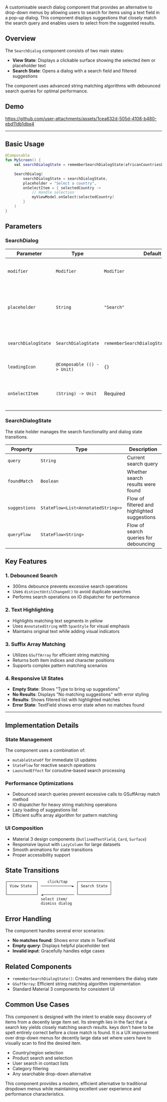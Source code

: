A customisable search dialog component that provides an alternative to drop-down menus by allowing users to search for items using a text field in a pop-up dialog. This component displays suggestions that closely match the search query and enables users to select from the suggested results.

## Overview

The `SearchDialog` component consists of two main states:

- **View State**: Displays a clickable surface showing the selected item or placeholder text
- **Search State**: Opens a dialog with a search field and filtered suggestions

The component uses advanced string matching algorithms with debounced search queries for optimal performance.

## Demo

https://github.com/user-attachments/assets/1cea632d-505d-4108-b480-ebd11db1dbe4



---
## Basic Usage

```kotlin
@Composable
fun MyScreen() {
    val searchDialogState = rememberSearchDialogState(africanCountriesList)
    
    SearchDialog(
        searchDialogState = searchDialogState,
        placeholder = "Select a country",
        onSelectItem = { selectedCountry ->
            // Handle selection
            myViewModel.onSelect(selectedCountry)
        }
    )
}
```

## Parameters

### SearchDialog

| Parameter           | Type                       | Default                                  | Description                                                         |
| ------------------- | -------------------------- | ---------------------------------------- | ------------------------------------------------------------------- |
| `modifier`          | `Modifier`                 | `Modifier`                               | Modifier to be applied to the component                             |
| `placeholder`       | `String`                   | `"Search"`                               | Placeholder text shown in search field and when no item is selected |
| `searchDialogState` | `SearchDialogState`        | `rememberSearchDialogState(emptyList())` | State holder for the search dialog                                  |
| `leadingIcon`       | `@Composable (() -> Unit)` | `{}`                                     | Optional leading icon composable                                    |
| `onSelectItem`      | `(String) -> Unit`         | Required                                 | Callback invoked when user selects an item                          |

### SearchDialogState

The state holder manages the search functionality and dialog state transitions.

| Property      | Type                               | Description                                  |
| ------------- | ---------------------------------- | -------------------------------------------- |
| `query`       | `String`                           | Current search query                         |
| `foundMatch`  | `Boolean`                          | Whether search results were found            |
| `suggestions` | `StateFlow<List<AnnotatedString>>` | Flow of filtered and highlighted suggestions |
| `queryFlow`   | `StateFlow<String>`                | Flow of search queries for debouncing        |

## Key Features

### 1. Debounced Search

- 300ms debounce prevents excessive search operations
- Uses `distinctUntilChanged()` to avoid duplicate searches
- Performs search operations on IO dispatcher for performance

### 2. Text Highlighting

- Highlights matching text segments in yellow
- Uses `AnnotatedString` with `SpanStyle` for visual emphasis
- Maintains original text while adding visual indicators

### 3. Suffix Array Matching

- Utilizes `GSuffArray` for efficient string matching
- Returns both item indices and character positions
- Supports complex pattern matching scenarios

### 4. Responsive UI States

- **Empty State**: Shows "Type to bring up suggestions"
- **No Results**: Displays "No matching suggestions" with error styling
- **Results**: Shows filtered list with highlighted matches
- **Error State**: TextField shows error state when no matches found

---

## Implementation Details

### State Management

The component uses a combination of:

- `mutableStateOf` for immediate UI updates
- `StateFlow` for reactive search operations
- `LaunchedEffect` for coroutine-based search processing

### Performance Optimizations

- Debounced search queries prevent excessive calls to GSuffArray match method
- IO dispatcher for heavy string matching operations
- Lazy loading of suggestions list
- Efficient suffix array algorithm for pattern matching

### UI Composition

- Material 3 design components (`OutlinedTextField`, `Card`, `Surface`)
- Responsive layout with `LazyColumn` for large datasets
- Smooth animations for state transitions
- Proper accessibility support

## State Transitions

```
┌─────────────┐    click/tap    ┌──────────────┐
│ View State  │ ──────────────► │ Search State │
│             │                 │              │
└─────────────┘ ◄────────────── └──────────────┘
                select item/
                dismiss dialog
```

## Error Handling

The component handles several error scenarios:

- **No matches found**: Shows error state in TextField
- **Empty query**: Displays helpful placeholder text
- **Invalid input**: Gracefully handles edge cases

## Related Components

- `rememberSearchDialogState()`: Creates and remembers the dialog state
- `GSuffArray`: Efficient string matching algorithm implementation
- Standard Material 3 components for consistent UI

## Common Use Cases

This component is designed with the intent to enable easy discovery of items from a decently large item set. Its strength lies in the fact that a search key yields closely matching search results. keys don't have to be spelt entirely correct before a close match is found. It is a UX improvement over drop-down menus for decently large data set where users have to visually scan to find the desired item.

- Country/region selection
- Product search and selection
- User search in contact lists
- Category filtering
- Any searchable drop-down alternative

This component provides a modern, efficient alternative to traditional dropdown menus while maintaining excellent user experience and performance characteristics.
